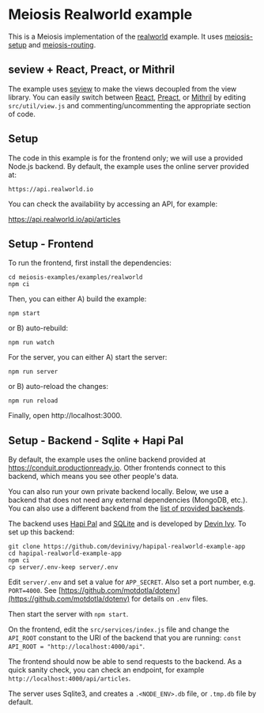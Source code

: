 # Meiosis Realworld example

This is a Meiosis implementation of the [realworld](https://github.com/gothinkster/realworld)
example. It uses [meiosis-setup](https://meiosis.js.org/setup) and
[meiosis-routing](https://meiosis.js.org/routing).

## seview + React, Preact, or Mithril

The example uses [seview](https://github.com/foxdonut/seview) to make the views decoupled from the
view library. You can easily switch between [React](https://reactjs.org),
[Preact](https://preactjs.com), or [Mithril](https://mithril.js.org) by editing `src/util/view.js`
and commenting/uncommenting the appropriate section of code.

## Setup

The code in this example is for the frontend only; we will use a provided Node.js backend. By
default, the example uses the online server provided at:

```
https://api.realworld.io
```

You can check the availability by accessing an API, for example:

https://api.realworld.io/api/articles

## Setup - Frontend

To run the frontend, first install the dependencies:

```
cd meiosis-examples/examples/realworld
npm ci
```

Then, you can either A) build the example:

```
npm start
```

or B) auto-rebuild:

```
npm run watch
```

For the server, you can either A) start the server:

```
npm run server
```

or B) auto-reload the changes:

```
npm run reload
```

Finally, open http://localhost:3000.

## Setup - Backend - Sqlite + Hapi Pal

By default, the example uses the online backend provided at https://conduit.productionready.io.
Other frontends connect to this backend, which means you see other people's data.

You can also run your own private backend locally. Below, we use a backend that does not need any
external dependencies (MongoDB, etc.). You can also use a different backend from the
[list of provided backends](https://github.com/gothinkster/realworld/#backends).

The backend uses [Hapi Pal](https://hapipal.com/) and [SQLite](https://www.sqlite.org/index.html)
and is developed by [Devin Ivy](https://github.com/devinivy). To set up this backend:

```
git clone https://github.com/devinivy/hapipal-realworld-example-app
cd hapipal-realworld-example-app
npm ci
cp server/.env-keep server/.env
```

Edit `server/.env` and set a value for `APP_SECRET`. Also set a port number, e.g. `PORT=4000`. See
[https://github.com/motdotla/dotenv](https://github.com/motdotla/dotenv) for details on `.env`
files.

Then start the server with `npm start`.

On the frontend, edit the `src/services/index.js` file and change the `API_ROOT` constant to the URI
of the backend that you are running: `const API_ROOT = "http://localhost:4000/api"`.

The frontend should now be able to send requests to the backend. As a quick sanity check, you can
check an endpoint, for example `http://localhost:4000/api/articles`.

The server uses Sqlite3, and creates a `.<NODE_ENV>.db` file, or `.tmp.db` file by default.

